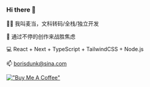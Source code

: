 ### Hi there 👋

👨‍💻 我叫麦当，文科转码/全栈/独立开发

🍔 通过不停的创作来战胜焦虑

💻 React + Next + TypeScript + TailwindCSS + Node.js

📫 borisdunk@sina.com

[!["Buy Me A Coffee"](https://www.buymeacoffee.com/assets/img/custom_images/orange_img.png)](https://www.buymeacoffee.com/maidangzhu)
